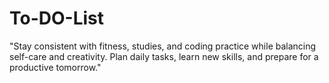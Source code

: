 # To-DO-List
"Stay consistent with fitness, studies, and coding practice while balancing self-care and creativity. Plan daily tasks, learn new skills, and prepare for a productive tomorrow."

